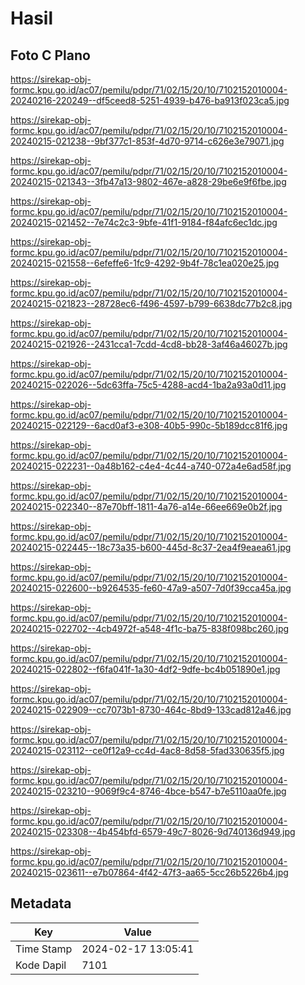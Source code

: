 # Hasil

## Foto C Plano

https://sirekap-obj-formc.kpu.go.id/ac07/pemilu/pdpr/71/02/15/20/10/7102152010004-20240216-220249--df5ceed8-5251-4939-b476-ba913f023ca5.jpg

https://sirekap-obj-formc.kpu.go.id/ac07/pemilu/pdpr/71/02/15/20/10/7102152010004-20240215-021238--9bf377c1-853f-4d70-9714-c626e3e79071.jpg

https://sirekap-obj-formc.kpu.go.id/ac07/pemilu/pdpr/71/02/15/20/10/7102152010004-20240215-021343--3fb47a13-9802-467e-a828-29be6e9f6fbe.jpg

https://sirekap-obj-formc.kpu.go.id/ac07/pemilu/pdpr/71/02/15/20/10/7102152010004-20240215-021452--7e74c2c3-9bfe-41f1-9184-f84afc6ec1dc.jpg

https://sirekap-obj-formc.kpu.go.id/ac07/pemilu/pdpr/71/02/15/20/10/7102152010004-20240215-021558--6efeffe6-1fc9-4292-9b4f-78c1ea020e25.jpg

https://sirekap-obj-formc.kpu.go.id/ac07/pemilu/pdpr/71/02/15/20/10/7102152010004-20240215-021823--28728ec6-f496-4597-b799-6638dc77b2c8.jpg

https://sirekap-obj-formc.kpu.go.id/ac07/pemilu/pdpr/71/02/15/20/10/7102152010004-20240215-021926--2431cca1-7cdd-4cd8-bb28-3af46a46027b.jpg

https://sirekap-obj-formc.kpu.go.id/ac07/pemilu/pdpr/71/02/15/20/10/7102152010004-20240215-022026--5dc63ffa-75c5-4288-acd4-1ba2a93a0d11.jpg

https://sirekap-obj-formc.kpu.go.id/ac07/pemilu/pdpr/71/02/15/20/10/7102152010004-20240215-022129--6acd0af3-e308-40b5-990c-5b189dcc81f6.jpg

https://sirekap-obj-formc.kpu.go.id/ac07/pemilu/pdpr/71/02/15/20/10/7102152010004-20240215-022231--0a48b162-c4e4-4c44-a740-072a4e6ad58f.jpg

https://sirekap-obj-formc.kpu.go.id/ac07/pemilu/pdpr/71/02/15/20/10/7102152010004-20240215-022340--87e70bff-1811-4a76-a14e-66ee669e0b2f.jpg

https://sirekap-obj-formc.kpu.go.id/ac07/pemilu/pdpr/71/02/15/20/10/7102152010004-20240215-022445--18c73a35-b600-445d-8c37-2ea4f9eaea61.jpg

https://sirekap-obj-formc.kpu.go.id/ac07/pemilu/pdpr/71/02/15/20/10/7102152010004-20240215-022600--b9264535-fe60-47a9-a507-7d0f39cca45a.jpg

https://sirekap-obj-formc.kpu.go.id/ac07/pemilu/pdpr/71/02/15/20/10/7102152010004-20240215-022702--4cb4972f-a548-4f1c-ba75-838f098bc260.jpg

https://sirekap-obj-formc.kpu.go.id/ac07/pemilu/pdpr/71/02/15/20/10/7102152010004-20240215-022802--f6fa041f-1a30-4df2-9dfe-bc4b051890e1.jpg

https://sirekap-obj-formc.kpu.go.id/ac07/pemilu/pdpr/71/02/15/20/10/7102152010004-20240215-022909--cc7073b1-8730-464c-8bd9-133cad812a46.jpg

https://sirekap-obj-formc.kpu.go.id/ac07/pemilu/pdpr/71/02/15/20/10/7102152010004-20240215-023112--ce0f12a9-cc4d-4ac8-8d58-5fad330635f5.jpg

https://sirekap-obj-formc.kpu.go.id/ac07/pemilu/pdpr/71/02/15/20/10/7102152010004-20240215-023210--9069f9c4-8746-4bce-b547-b7e5110aa0fe.jpg

https://sirekap-obj-formc.kpu.go.id/ac07/pemilu/pdpr/71/02/15/20/10/7102152010004-20240215-023308--4b454bfd-6579-49c7-8026-9d740136d949.jpg

https://sirekap-obj-formc.kpu.go.id/ac07/pemilu/pdpr/71/02/15/20/10/7102152010004-20240215-023611--e7b07864-4f42-47f3-aa65-5cc26b5226b4.jpg


## Metadata

| Key        | Value               |
| ---------- | ------------------- |
| Time Stamp | 2024-02-17 13:05:41 |
| Kode Dapil | 7101                |



